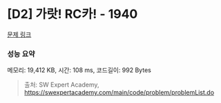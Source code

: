 # [D2] 가랏! RC카! - 1940 

[문제 링크](https://swexpertacademy.com/main/code/problem/problemDetail.do?contestProbId=AV5PjMgaALgDFAUq) 

### 성능 요약

메모리: 19,412 KB, 시간: 108 ms, 코드길이: 992 Bytes



> 출처: SW Expert Academy, https://swexpertacademy.com/main/code/problem/problemList.do